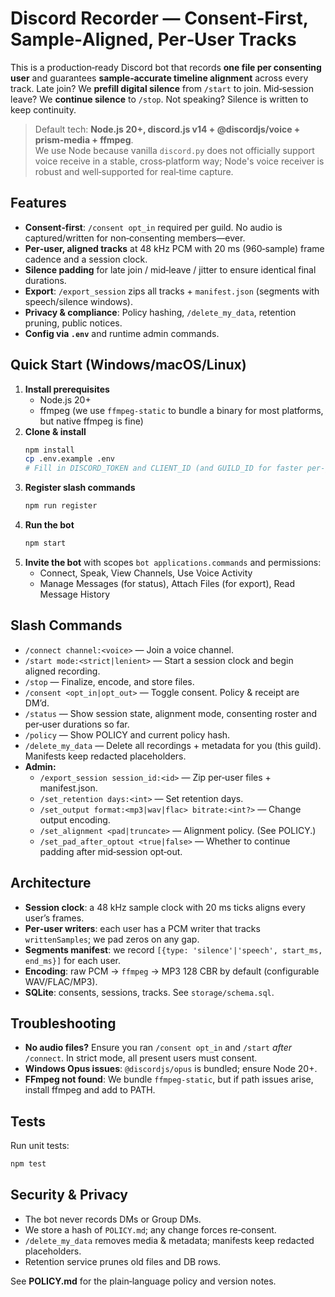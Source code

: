 # Discord Recorder — Consent‑First, Sample‑Aligned, Per‑User Tracks

This is a production‑ready Discord bot that records **one file per consenting user** and guarantees **sample‑accurate timeline alignment** across every track. Late join? We **prefill digital silence** from `/start` to join. Mid‑session leave? We **continue silence** to `/stop`. Not speaking? Silence is written to keep continuity.

> Default tech: **Node.js 20+, discord.js v14 + @discordjs/voice + prism‑media + ffmpeg**.  
> We use Node because vanilla `discord.py` does not officially support voice receive in a stable, cross‑platform way; Node's voice receiver is robust and well‑supported for real‑time capture.

## Features
- **Consent‑first**: `/consent opt_in` required per guild. No audio is captured/written for non‑consenting members—ever.
- **Per‑user, aligned tracks** at 48 kHz PCM with 20 ms (960‑sample) frame cadence and a session clock.
- **Silence padding** for late join / mid‑leave / jitter to ensure identical final durations.
- **Export**: `/export_session` zips all tracks + `manifest.json` (segments with speech/silence windows).
- **Privacy & compliance**: Policy hashing, `/delete_my_data`, retention pruning, public notices.
- **Config via `.env`** and runtime admin commands.

## Quick Start (Windows/macOS/Linux)
1. **Install prerequisites**
   - Node.js 20+
   - ffmpeg (we use `ffmpeg-static` to bundle a binary for most platforms, but native ffmpeg is fine)
2. **Clone & install**
   ```bash
   npm install
   cp .env.example .env
   # Fill in DISCORD_TOKEN and CLIENT_ID (and GUILD_ID for faster per-guild command deploy)
   ```
3. **Register slash commands**
   ```bash
   npm run register
   ```
4. **Run the bot**
   ```bash
   npm start
   ```
5. **Invite the bot** with scopes `bot applications.commands` and permissions:
   - Connect, Speak, View Channels, Use Voice Activity
   - Manage Messages (for status), Attach Files (for export), Read Message History

## Slash Commands
- `/connect channel:<voice>` — Join a voice channel.
- `/start mode:<strict|lenient>` — Start a session clock and begin aligned recording.
- `/stop` — Finalize, encode, and store files.
- `/consent <opt_in|opt_out>` — Toggle consent. Policy & receipt are DM’d.
- `/status` — Show session state, alignment mode, consenting roster and per‑user durations so far.
- `/policy` — Show POLICY and current policy hash.
- `/delete_my_data` — Delete all recordings + metadata for you (this guild). Manifests keep redacted placeholders.
- **Admin:**
  - `/export_session session_id:<id>` — Zip per‑user files + manifest.json.
  - `/set_retention days:<int>` — Set retention days.
  - `/set_output format:<mp3|wav|flac> bitrate:<int?>` — Change output encoding.
  - `/set_alignment <pad|truncate>` — Alignment policy. (See POLICY.)
  - `/set_pad_after_optout <true|false>` — Whether to continue padding after mid‑session opt‑out.

## Architecture
- **Session clock**: a 48 kHz sample clock with 20 ms ticks aligns every user’s frames.
- **Per‑user writers**: each user has a PCM writer that tracks `writtenSamples`; we pad zeros on any gap.
- **Segments manifest**: we record `[{type: 'silence'|'speech', start_ms, end_ms}]` for each user.
- **Encoding**: raw PCM → `ffmpeg` → MP3 128 CBR by default (configurable WAV/FLAC/MP3).
- **SQLite**: consents, sessions, tracks. See `storage/schema.sql`.

## Troubleshooting
- **No audio files?** Ensure you ran `/consent opt_in` and `/start` *after* `/connect`. In strict mode, all present users must consent.
- **Windows Opus issues**: `@discordjs/opus` is bundled; ensure Node 20+.
- **FFmpeg not found**: We bundle `ffmpeg-static`, but if path issues arise, install ffmpeg and add to PATH.

## Tests
Run unit tests:
```bash
npm test
```

## Security & Privacy
- The bot never records DMs or Group DMs.
- We store a hash of `POLICY.md`; any change forces re‑consent.
- `/delete_my_data` removes media & metadata; manifests keep redacted placeholders.
- Retention service prunes old files and DB rows.

See **POLICY.md** for the plain‑language policy and version notes.
